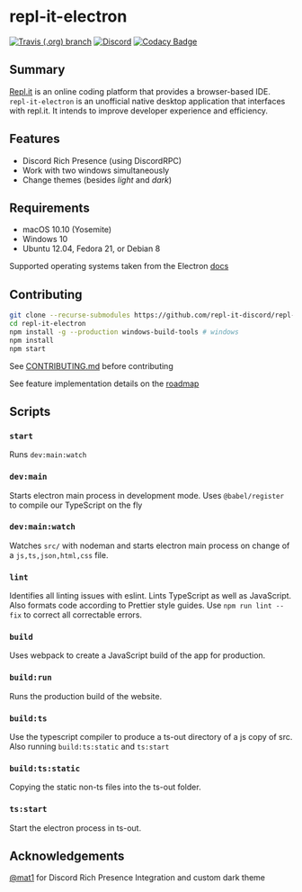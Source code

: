 # repl-it-electron

[![Travis (.org) branch](https://img.shields.io/travis/repl-it-discord/repl-it-electron/dev.svg?logo=travis)](https://travis-ci.org/repl-it-discord/repl-it-electron)
[![Discord](https://img.shields.io/discord/437048931827056642.svg?logo=discord)](https://discord.gg/5gcPC6B)
[![Codacy Badge](https://api.codacy.com/project/badge/Grade/7da1baa110d348cda07a10d8172d1a2b)](https://www.codacy.com/app/Replit-Discord/repl.it-electron?utm_source=github.com&amp;utm_medium=referral&amp;utm_content=repl-it-discord/repl.it-electron&amp;utm_campaign=Badge_Grade)

## Summary

[Repl.it](https://repl.it) is an online coding platform that provides a browser-based IDE. `repl-it-electron` is an unofficial native desktop application that interfaces with repl.it. It intends to improve developer experience and efficiency.

## Features

* Discord Rich Presence (using DiscordRPC)
* Work with two windows simultaneously
* Change themes (besides *light* and *dark*)

## Requirements

* macOS 10.10 (Yosemite)
* Windows 10
* Ubuntu 12.04, Fedora 21, or Debian 8

Supported operating systems taken from the Electron [docs](https://electronjs.org/docs/tutorial/support)

## Contributing

```bash
git clone --recurse-submodules https://github.com/repl-it-discord/repl-it-electron
cd repl-it-electron
npm install -g --production windows-build-tools # windows
npm install
npm start
```

See [CONTRIBUTING.md](./.github/CONTRIBUTING.md) before contributing

See feature implementation details on the [roadmap](https://github.com/repl-it-discord/repl-it-electron/projects)

## Scripts

### `start`

Runs `dev:main:watch`

### `dev:main`

Starts electron main process in development mode. Uses `@babel/register` to compile our TypeScript on the fly

### `dev:main:watch`

Watches `src/` with nodeman and starts electron main process on change of a `js,ts,json,html,css` file.

### `lint`

Identifies all linting issues with eslint. Lints TypeScript as well as JavaScript. Also formats code according to Prettier style guides. Use `npm run lint --fix` to correct all correctable errors.

### `build`

Uses webpack to create a JavaScript build of the app for production.

### `build:run`

Runs the production build of the website.

### `build:ts`

Use the typescript compiler to produce a ts-out directory of a js copy of src. Also running `build:ts:static` and `ts:start`

### `build:ts:static`

Copying the static non-ts files into the ts-out folder.

### `ts:start`

Start the electron process in ts-out.

## Acknowledgements

[@mat1](https://repl.it/@mat1) for Discord Rich Presence Integration and custom dark theme
